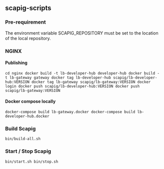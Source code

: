 ## scapig-scripts

### Pre-requirement

The environment variable SCAPIG_REPOSITORY must be set to the location of the local repository.

### NGINX
#### Publishing
``
cd nginx
docker build -t lb-developer-hub developer-hub
docker build -t lb-gateway gateway
docker tag lb-developer-hub scapig/lb-developer-hub:VERSION
docker tag lb-gateway scapig/lb-gateway:VERSION
docker login
docker push scapig/lb-developer-hub:VERSION
docker push scapig/lb-gateway:VERSION
``

#### Docker compose locally
``
docker-compose build lb-gateway.docker
docker-compose build lb-developer-hub.docker
``

### Build Scapig
``
bin/build-all.sh
``

### Start / Stop Scapig
``
bin/start.sh
bin/stop.sh
``
